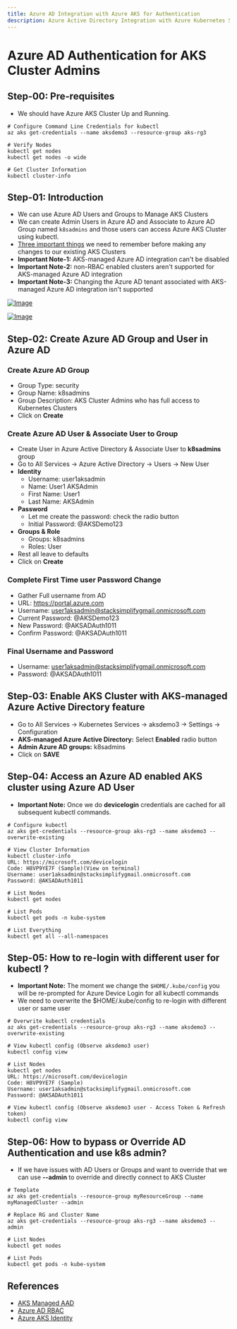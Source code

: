 ```yaml
---
title: Azure AD Integration with Azure AKS for Authentication
description: Azure Active Directory Integration with Azure Kubernetes Service Cluster Admins 
---
```


# Azure AD Authentication for AKS Cluster Admins

## Step-00: Pre-requisites
- We should have Azure AKS Cluster Up and Running.
```
# Configure Command Line Credentials for kubectl
az aks get-credentials --name aksdemo3 --resource-group aks-rg3

# Verify Nodes
kubectl get nodes 
kubectl get nodes -o wide

# Get Cluster Information
kubectl cluster-info
```

## Step-01: Introduction
- We can use Azure AD Users and Groups to Manage AKS Clusters
- We can create Admin Users in Azure AD and Associate to Azure AD Group named `k8sadmins` and those users can access Azure AKS Cluster using kubectl. 
- [Three important things](https://docs.microsoft.com/en-us/azure/aks/managed-aad#limitations) we need to remember before making any changes to our existing AKS Clusters
- **Important Note-1:** AKS-managed Azure AD integration can't be disabled
- **Important Note-2:** non-RBAC enabled clusters aren't supported for AKS-managed Azure AD integration
- **Important Note-3:** Changing the Azure AD tenant associated with AKS-managed Azure AD integration isn't supported

[![Image](https://stacksimplify.com/course-images/azure-kubernetes-service-ad-authentication-part-1.png "Azure AKS Kubernetes - Masterclass")](https://stacksimplify.com/course-images/azure-kubernetes-service-ad-authentication-part-1.png)

[![Image](https://stacksimplify.com/course-images/azure-kubernetes-service-ad-authentication-part-2.png "Azure AKS Kubernetes - Masterclass")](https://stacksimplify.com/course-images/azure-kubernetes-service-ad-authentication-part-2.png)



## Step-02: Create Azure AD Group and User in Azure AD 
### Create Azure AD Group 
- Group Type: security 
- Group Name: k8sadmins
- Group Description: AKS Cluster Admins who has full access to Kubernetes Clusters 
- Click on **Create**

### Create Azure AD User & Associate User to Group
- Create User in Azure Active Directory &  Associate User to **k8sadmins** group
- Go to All Services -> Azure Active Directory -> Users -> New User
- **Identity**
  - Username: user1aksadmin
  - Name: User1 AKSAdmin
  - First Name: User1
  - Last Name: AKSAdmin
- **Password**
  - Let me create the password: check the radio button
  - Initial Password: @AKSDemo123
- **Groups & Role**
  - Groups: k8sadmins
  - Roles: User
- Rest all leave to defaults
- Click on **Create**

### Complete First Time user Password Change
- Gather Full username from AD
- URL: https://portal.azure.com
- Username: user1aksadmin@stacksimplifygmail.onmicrosoft.com 
- Current Password: @AKSDemo123
- New Password: @AKSADAuth1011
- Confirm Password: @AKSADAuth1011

### Final Username and Password
- Username: user1aksadmin@stacksimplifygmail.onmicrosoft.com 
- Password: @AKSADAuth1011


## Step-03: Enable AKS Cluster with AKS-managed Azure Active Directory feature
- Go to All Services -> Kubernetes Services -> aksdemo3 -> Settings -> Configuration
- **AKS-managed Azure Active Directory:** Select **Enabled** radio button
- **Admin Azure AD groups:** k8sadmins
- Click on **SAVE**


## Step-04: Access an Azure AD enabled AKS cluster using Azure AD User
- **Important Note:** Once we do **devicelogin** credentials are cached for all subsequent kubectl commands.
```
# Configure kubectl
az aks get-credentials --resource-group aks-rg3 --name aksdemo3 --overwrite-existing

# View Cluster Information
kubectl cluster-info
URL: https://microsoft.com/devicelogin
Code: H8VP9YE7F (Sample)(View on terminal)
Username: user1aksadmin@stacksimplifygmail.onmicrosoft.com 
Password: @AKSADAuth1011

# List Nodes
kubectl get nodes

# List Pods
kubectl get pods -n kube-system

# List Everything
kubectl get all --all-namespaces
```

## Step-05: How to re-login with different user for kubectl ?
- **Important Note:** The moment we change the `$HOME/.kube/config` you will be re-prompted for Azure Device Login for all kubectl commands
- We need to overwrite the $HOME/.kube/config to re-login with different user or same user
```
# Overwrite kubectl credentials 
az aks get-credentials --resource-group aks-rg3 --name aksdemo3 --overwrite-existing

# View kubectl config (Observe aksdemo3 user)
kubectl config view 

# List Nodes
kubectl get nodes
URL: https://microsoft.com/devicelogin
Code: H8VP9YE7F (Sample)
Username: user1aksadmin@stacksimplifygmail.onmicrosoft.com 
Password: @AKSADAuth1011

# View kubectl config (Observe aksdemo3 user - Access Token & Refresh token)
kubectl config view 
```

## Step-06: How to bypass or Override AD Authentication and use k8s admin?
- If we have issues with AD Users or Groups and want to override that we can use **--admin** to override and directly connect to AKS Cluster
```
# Template
az aks get-credentials --resource-group myResourceGroup --name myManagedCluster --admin

# Replace RG and Cluster Name
az aks get-credentials --resource-group aks-rg3 --name aksdemo3 --admin

# List Nodes
kubectl get nodes

# List Pods
kubectl get pods -n kube-system
```

## References
- [AKS Managed AAD](https://docs.microsoft.com/en-us/azure/aks/managed-aad)
- [Azure AD RBAC](https://docs.microsoft.com/en-us/azure/aks/azure-ad-rbac)
- [Azure AKS Identity](https://docs.microsoft.com/en-us/azure/aks/concepts-identity)